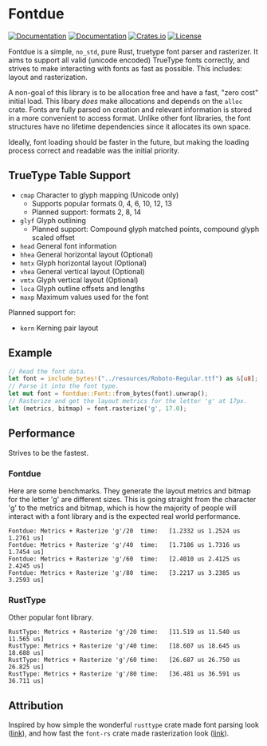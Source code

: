 # Fontdue

[![Documentation](https://travis-ci.org/mooman219/fontdue.svg?branch=master)](https://travis-ci.org/mooman219/fontdue)
[![Documentation](https://docs.rs/fontdue/badge.svg)](https://docs.rs/fontdue)
[![Crates.io](https://img.shields.io/crates/v/fontdue.svg)](https://crates.io/crates/fontdue)
[![License](https://img.shields.io/crates/l/fontdue.svg)](https://github.com/mooman219/fontdue/blob/master/LICENSE)

Fontdue is a simple, `no_std`, pure Rust, truetype font parser and rasterizer. It aims to support all valid (unicode encoded) TrueType fonts correctly, and strives to make interacting with fonts as fast as possible. This includes: layout and rasterization.

A non-goal of this library is to be allocation free and have a fast, "zero cost" initial load. This libary _does_ make allocations and depends on the `alloc` crate. Fonts are fully parsed on creation and relevant information is stored in a more convenient to access format. Unlike other font libraries, the font structures have no lifetime dependencies since it allocates its own space.

Ideally, font loading should be faster in the future, but making the loading process correct and readable was the initial priority.

## TrueType Table Support
- `cmap` Character to glyph mapping (Unicode only)
  - Supports popular formats 0, 4, 6, 10, 12, 13
  - Planned support: formats 2, 8, 14
- `glyf` Glyph outlining
  - Planned support: Compound glyph matched points, compound glyph scaled offset
- `head` General font information
- `hhea` General horizontal layout (Optional)
- `hmtx` Glyph horizontal layout (Optional)
- `vhea` General vertical layout (Optional)
- `vmtx` Glyph vertical layout (Optional)
- `loca` Glyph outline offsets and lengths
- `maxp` Maximum values used for the font

Planned support for:
- `kern` Kerning pair layout

## Example

```rust
// Read the font data.
let font = include_bytes!("../resources/Roboto-Regular.ttf") as &[u8];
// Parse it into the font type.
let mut font = fontdue::Font::from_bytes(font).unwrap();
// Rasterize and get the layout metrics for the letter 'g' at 17px.
let (metrics, bitmap) = font.rasterize('g', 17.0);
```

## Performance

Strives to be the fastest.

### Fontdue

Here are some benchmarks. They generate the layout metrics and bitmap for the letter 'g' are different sizes. This is going straight from the character 'g' to the metrics and bitmap, which is how the majority of people will interact with a font library and is the expected real world performance.

```
Fontdue: Metrics + Rasterize 'g'/20  time:   [1.2332 us 1.2524 us 1.2761 us]
Fontdue: Metrics + Rasterize 'g'/40  time:   [1.7186 us 1.7316 us 1.7454 us]
Fontdue: Metrics + Rasterize 'g'/60  time:   [2.4010 us 2.4125 us 2.4245 us]
Fontdue: Metrics + Rasterize 'g'/80  time:   [3.2217 us 3.2385 us 3.2593 us]
```

### RustType

Other popular font library.

```
RustType: Metrics + Rasterize 'g'/20 time:   [11.519 us 11.540 us 11.565 us]
RustType: Metrics + Rasterize 'g'/40 time:   [18.607 us 18.645 us 18.688 us]
RustType: Metrics + Rasterize 'g'/60 time:   [26.687 us 26.750 us 26.825 us]
RustType: Metrics + Rasterize 'g'/80 time:   [36.481 us 36.591 us 36.711 us]
```

## Attribution

Inspired by how simple the wonderful `rusttype` crate made font parsing look ([link](https://gitlab.redox-os.org/redox-os/rusttype)), and how fast the `font-rs` crate made rasterization look ([link](https://github.com/raphlinus/font-rs)).

